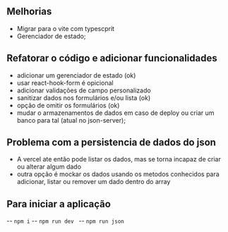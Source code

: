 


## Melhorias
- Migrar para o vite com typescprit
- Gerenciador de estado;

## Refatorar o código e adicionar funcionalidades

- adicionar um gerenciador de estado (ok)
- usar react-hook-form é opicional
- adicionar validações de campo personalizado
- sanitizar dados nos formulários e/ou lista (ok)
- opção de omitir os formulários (ok)
- mudar o armazenamentos de dados em caso de deploy ou criar um banco para tal (atual no json-server);


## Problema com a persistencia de dados  do json
 - A vercel ate então pode listar os dados, mas se torna incapaz de criar ou alterar algum dado
 - outra opção é mockar os dados usando os metodos conhecidos para adicionar, listar ou remover um dado dentro do array


## Para iniciar a aplicação

-- `npm i`
-- `npm run dev `
-- `npm run json`


